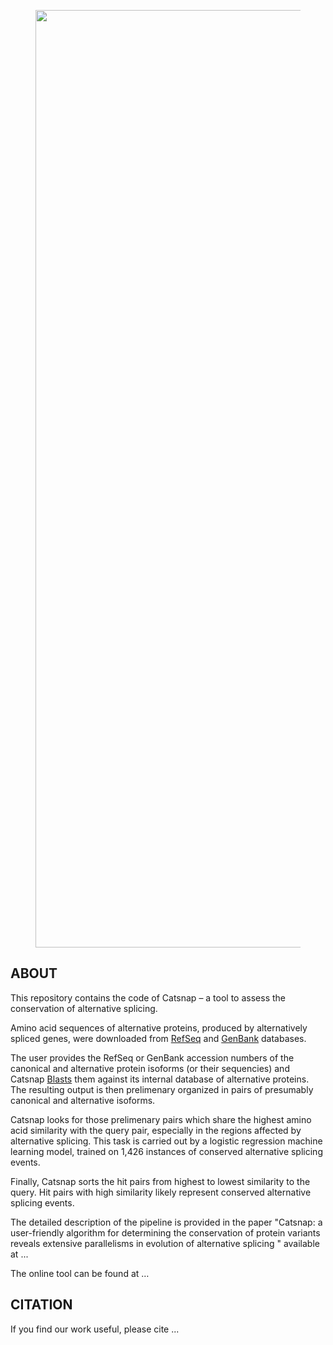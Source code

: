 <figure>
  <img src="https://github.com/konovalovdmitry/catsnap/blob/master/picture.PNG" width="1500"/>
</figure>

## ABOUT

This repository contains the code of Catsnap – a tool to assess the conservation of alternative splicing. 

Amino acid sequences of alternative proteins, produced by alternatively spliced genes, were downloaded from [RefSeq](https://www.ncbi.nlm.nih.gov/refseq/) and [GenBank](https://www.ncbi.nlm.nih.gov/genbank/) databases.

The user provides the RefSeq or GenBank accession numbers of the canonical and alternative protein isoforms (or their sequencies) and Catsnap [Blasts](https://blast.ncbi.nlm.nih.gov/Blast.cgi) them against its internal database of alternative proteins. The resulting output is then prelimenary organized in pairs of presumably canonical and alternative isoforms. 

Catsnap looks for those prelimenary pairs which share the highest amino acid similarity with the query pair, especially in the regions affected by alternative splicing. This task is carried out by a logistic regression machine learning model, trained on 1,426 instances of conserved alternative splicing events. 

Finally, Catsnap sorts the hit pairs from highest to lowest similarity to the query. Hit pairs with high similarity likely represent conserved alternative splicing events.

The detailed description of the pipeline is provided in the paper "Catsnap: a user-friendly algorithm for determining the conservation of protein variants reveals extensive parallelisms in evolution of alternative splicing " available at ...

The online tool can be found at …

## CITATION

If you find our work useful, please cite ...
